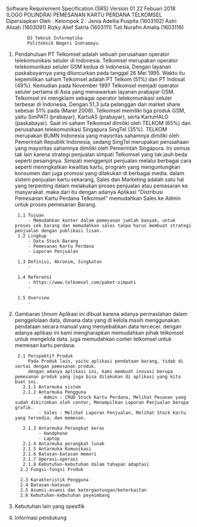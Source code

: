 Software Requirement Specification (SRS)
				 Version 01
			    22 Febuari 2018
				(LOGO POLINDRA)
			PEMESANAN KARTU PERDANA TELKOMSEL 
			     Dipersiapkan Oleh :
				Kelompok 2 :
			Jenia Adellia Puspita (1603102)
			Astri Alisah		  (1603091)
			Rizky Alief Satria    (1603111)
			Tuti Nurafni Amalia   (1603116)


			D3 Teknik Informatika
			Politeknik Negeri Indramayu


1. Pendahuluan
	PT Telkomsel adalah sebuah perusahaan operator telekomunikasi seluler di Indonesia.
		Telkomsel merupakan operator telekomunikasi seluler GSM kedua di Indonesia, 
Dengan layanan paskabayarnya yang diluncurkan pada tanggal 26 Mei 1995.
Waktu itu kepemilikan saham Telkomsel adalah PT Telkom (51%) dan PT Indosat (49%).
Kemudian pada November 1997 Telkomsel menjadi operator seluler pertama di Asia yang menawarkan layanan prabayar GSM.
Telkomsel ini mengklaim sebagai operator telekomunikasi seluler terbesar di Indonesia, 
Dengan 51,3 juta pelanggan dan market share sebesar 51% pada (Maret 2008).
Telkomsel memiliki tiga produk GSM, yaitu SimPATI (prabayar), KartuAS (prabayar), serta KartuHALO (paskabayar).
Saat ini saham Telkomsel dimiliki oleh TELKOM (65%) dan perusahaan telekomunikasi Singapura SingTel (35%). 
TELKOM merupakan BUMN Indonesia yang mayoritas sahamnya dimiliki oleh Pemerintah Republik Indonesia, 
sedang SingTel merupakan perusahaan yang mayoritas sahamnya dimiliki oleh Pemerintah Singapura.
Ini semua tak lain karena strategi penjualan simpati Telkomsel yang tak jauh beda seperti pesaingnya. 
Simpati menggenjot penjualan melalui berbagai cara seperti meningkatkan kwalitas kartu, 
program yang menguntungkan konsumen dan juga promosi yang dilakukan di berbagai media.
dalam sistem penjualan kartu sekarang, Sales dan Marketing adalah satu hal yang terpenting dalam melakukan proses penjualan atau pemasaran ke masyarakat. 
maka dari itu dengan adanya Aplikasi "Distribusi Pemesanan Kartu Perdana Telkomsel" memudahkan Sales ke Admin untuk proses pemesanan Barang. 

		1.1 Tujuan
			- Memudahkan konter dalam pemesanan jumlah banyak, untuk proses cek barang dan memudahkan sales tanpa harus membuat strategi penjualan dengan publikasi lisan.
		1.2 Lingkup
			- Data Stock Barang
			- Pemesanan Kartu Perdana
			- Laporan Penjualan

		1.3 Definisi, Akronim, Singkatan
			- 

		1.4 Referensi
			- https://www.telkomsel.com/paket-simpati
			- 

		1.5 Overview
			-
2. Gambaran Umum
			Aplikasi ini dibuat karena adanya permaslahan dalam penggelolaan data, dimana data yang di kelola masih menggunakan pendataan secara manual 
			yang menyebabkan data tercecer. dengan adanya aplikasi ini kami mengharapkan memudahkan pihak telkomsel untuk mengelola data. juga memudahkan conter telkomsel untuk memesan kartu perdana.
		
		2.1 Perspektif Produk
			Pada Produk lain, yaitu aplikasi pendataan barang, tidak di sertai dengan pemesanan produk.
			dengan adanya aplikasi ini, kami membuat inovasi berupa pemesanan produk yang juga bisa dilakukan di aplikasi yang kita buat ini.
		  2.1.1 Antarmuka sistem
		  2.1.2 Antarmuka Pengguna
		  		- Admin : CRUD Stock Kartu Perdana, Melihat Pesanan yang sudah dikirimkan oleh conter, Menampilkan Laporan Penjualan berupa grafik.
		  		- Sales : Melihat Laporan Penjualan, Melihat Stock Kartu yang tersedia, dan memesan.
		  		
		  2.1.3 Antarmuka Perangkat keras
		  		- Handphone
		  		- Laptop
		  2.1.4 Antarmuka perangkat lunak 
		  2.1.5 Antarmuka Komunikasi 
		  2.1.6 Batasan-batasan memori 
		  2.1.7 Operasi-operasi 
		  2.1.8 Kebutuhan-kebutuhan dalam tahapan adaptasi 
		 2.2 Fungsi-fungsi Produk 
		 
		 2.3 Karakteristik Pengguna
		 2.4 Batasan-batasan 
		 2.5 Asumsi-asumsi dan ketergantungan/keterkaitan 
		 2.6 Kebutuhan-kebutuhan peyeimbang 
3. Kebutuhan lain yang spesifik 
4. Informasi pendukung 

